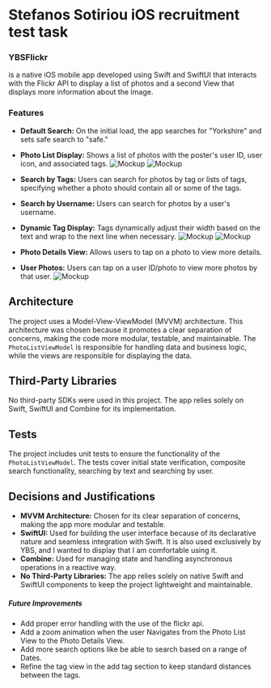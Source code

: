 # Stefanos Sotiriou iOS recruitment test task

### YBSFlickr 
is a native iOS mobile app developed using Swift and SwiftUI that interacts with the Flickr API to display a list of photos and a second View that displays more information about the Image.

### Features

- **Default Search:** On the initial load, the app searches for "Yorkshire" and sets safe search to "safe."
- **Photo List Display:** Shows a list of photos with the poster's user ID, user icon, and associated tags.
![Mockup](/PhotoListView.png) ![Mockup](/PhotoGridView.png)

- **Search by Tags:** Users can search for photos by tag or lists of tags, specifying whether a photo should contain all or some of the tags.
- **Search by Username:** Users can search for photos by a user's username.
- **Dynamic Tag Display:** Tags dynamically adjust their width based on the text and wrap to the next line when necessary.
![Mockup](/TagView.png) ![Mockup](/SearchTypeMenu.png)

- **Photo Details View:** Allows users to tap on a photo to view more details.
- **User Photos:** Users can tap on a user ID/photo to view more photos by that user.
![Mockup](/PhotoDetailView.png)


## Architecture

The project uses a Model-View-ViewModel (MVVM) architecture. This architecture was chosen because it promotes a clear separation of concerns, making the code more modular, testable, and maintainable. The `PhotoListViewModel` is responsible for handling data and business logic, while the views are responsible for displaying the data.

## Third-Party Libraries

No third-party SDKs were used in this project. The app relies solely on Swift, SwiftUI and Combine for its implementation.

## Tests

The project includes unit tests to ensure the functionality of the `PhotoListViewModel`. The tests cover initial state verification, composite search functionality, searching by text and searching by user.

## Decisions and Justifications

- **MVVM Architecture:** Chosen for its clear separation of concerns, making the app more modular and testable.
- **SwiftUI:** Used for building the user interface because of its declarative nature and seamless integration with Swift. It is also used exclusively by YBS, and I wanted to display that I am comfortable using it.
- **Combine:** Used for managing state and handling asynchronous operations in a reactive way.
- **No Third-Party Libraries:** The app relies solely on native Swift and SwiftUI components to keep the project lightweight and maintainable.

##### Future Improvements
- Add proper error handling with the use of the flickr api.
- Add a zoom animation when the user Navigates from the Photo List View to the Photo Details View.
- Add more search options like be able to search based on a range of Dates.
- Refine the tag view in the add tag section to keep standard distances between the tags.
